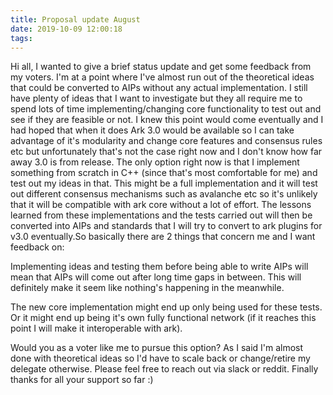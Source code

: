 ```yaml
---
title: Proposal update August
date: 2019-10-09 12:00:18
tags:
---
```


Hi all, I wanted to give a brief status update and get some feedback from my voters.
I'm at a point where I've almost run out of the theoretical ideas that could be converted to AIPs without any actual implementation. I still have plenty of ideas that I want to investigate but they all require me to spend lots of time implementing/changing core functionality to test out and see if they are feasible or not. I knew this point would come eventually and I had hoped that when it does Ark 3.0 would be available so I can take advantage of it's modularity and change core features and consensus rules etc but unfortunately that's not the case right now and I don't know how far away 3.0 is from release. The only option right now is that I implement something from scratch in C++ (since that's most comfortable for me) and test out my ideas in that. This might be a full implementation and it will test out different consensus mechanisms such as avalanche etc so it's unlikely that it will be compatible with ark core without a lot of effort. The lessons learned from these implementations and the tests carried out will then be converted into AIPs and standards that I will try to convert to ark plugins for v3.0 eventually.So basically there are 2 things that concern me and I want feedback on:

Implementing ideas and testing them before being able to write AIPs will mean that AIPs will come out after long time gaps in between. This will definitely make it seem like nothing's happening in the meanwhile.

The new core implementation might end up only being used for these tests. Or it might end up being it's own fully functional network (if it reaches this point I will make it interoperable with ark).

Would you as a voter like me to pursue this option? As I said I'm almost done with theoretical ideas so I'd have to scale back or change/retire my delegate otherwise. Please feel free to reach out via slack or reddit. Finally thanks for all your support so far :)